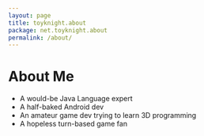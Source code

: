```yaml
---
layout: page
title: toyknight.about
package: net.toyknight.about
permalink: /about/
---
```


# About Me

* A would-be Java Language expert
* A half-baked Android dev
* An amateur game dev trying to learn 3D programming
* A hopeless turn-based game fan
